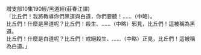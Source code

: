 增支部10集190經/黑道經(莊春江譯)  
「比丘們！我將教導你們黑道與白道，你們要聽！……（中略）。  
比丘們！什麼是黑道呢？比丘們！殺生、……（中略）邪見，比丘們！這被稱為黑道。  
比丘們！什麼是白道呢？比丘們！戒絕殺生、……（中略）正見，比丘們！這被稱為白道。」  
  
  

